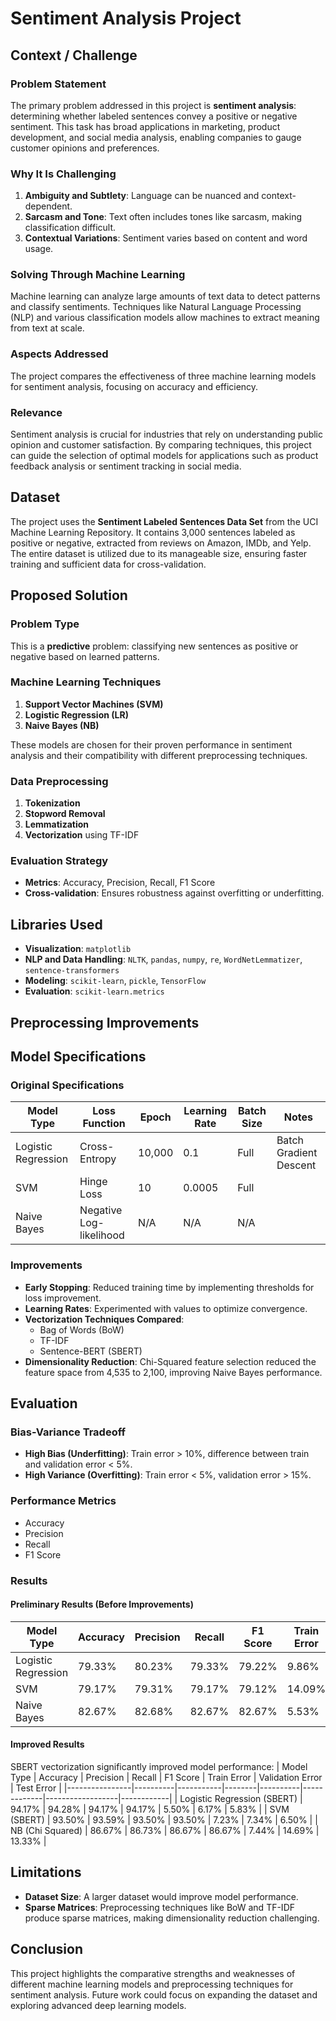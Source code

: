 # Sentiment Analysis Project

## Context / Challenge

### Problem Statement
The primary problem addressed in this project is **sentiment analysis**: determining whether labeled sentences convey a positive or negative sentiment. This task has broad applications in marketing, product development, and social media analysis, enabling companies to gauge customer opinions and preferences.

### Why It Is Challenging
1. **Ambiguity and Subtlety**: Language can be nuanced and context-dependent.
2. **Sarcasm and Tone**: Text often includes tones like sarcasm, making classification difficult.
3. **Contextual Variations**: Sentiment varies based on content and word usage.

### Solving Through Machine Learning
Machine learning can analyze large amounts of text data to detect patterns and classify sentiments. Techniques like Natural Language Processing (NLP) and various classification models allow machines to extract meaning from text at scale.

### Aspects Addressed
The project compares the effectiveness of three machine learning models for sentiment analysis, focusing on accuracy and efficiency.

### Relevance
Sentiment analysis is crucial for industries that rely on understanding public opinion and customer satisfaction. By comparing techniques, this project can guide the selection of optimal models for applications such as product feedback analysis or sentiment tracking in social media.

## Dataset

The project uses the **Sentiment Labeled Sentences Data Set** from the UCI Machine Learning Repository. It contains 3,000 sentences labeled as positive or negative, extracted from reviews on Amazon, IMDb, and Yelp. The entire dataset is utilized due to its manageable size, ensuring faster training and sufficient data for cross-validation.

## Proposed Solution

### Problem Type
This is a **predictive** problem: classifying new sentences as positive or negative based on learned patterns.

### Machine Learning Techniques
1. **Support Vector Machines (SVM)**
2. **Logistic Regression (LR)**
3. **Naive Bayes (NB)**

These models are chosen for their proven performance in sentiment analysis and their compatibility with different preprocessing techniques.

### Data Preprocessing
1. **Tokenization**
2. **Stopword Removal**
3. **Lemmatization**
4. **Vectorization** using TF-IDF

### Evaluation Strategy
- **Metrics**: Accuracy, Precision, Recall, F1 Score
- **Cross-validation**: Ensures robustness against overfitting or underfitting.

## Libraries Used
- **Visualization**: `matplotlib`
- **NLP and Data Handling**: `NLTK`, `pandas`, `numpy`, `re`, `WordNetLemmatizer`, `sentence-transformers`
- **Modeling**: `scikit-learn`, `pickle`, `TensorFlow`
- **Evaluation**: `scikit-learn.metrics`

## Preprocessing Improvements


## Model Specifications

### Original Specifications
| Model Type         | Loss Function          | Epoch | Learning Rate | Batch Size | Notes                  |
|--------------------|------------------------|-------|---------------|------------|------------------------|
| Logistic Regression | Cross-Entropy          | 10,000 | 0.1           | Full       | Batch Gradient Descent |
| SVM                | Hinge Loss            | 10    | 0.0005        | Full       |                        |
| Naive Bayes        | Negative Log-likelihood | N/A   | N/A           | N/A        |                        |

### Improvements
- **Early Stopping**: Reduced training time by implementing thresholds for loss improvement.
- **Learning Rates**: Experimented with values to optimize convergence.
- **Vectorization Techniques Compared**:
  - Bag of Words (BoW)
  - TF-IDF
  - Sentence-BERT (SBERT)
- **Dimensionality Reduction**: Chi-Squared feature selection reduced the feature space from 4,535 to 2,100, improving Naive Bayes performance.

## Evaluation

### Bias-Variance Tradeoff
- **High Bias (Underfitting)**: Train error > 10%, difference between train and validation error < 5%.
- **High Variance (Overfitting)**: Train error < 5%, validation error > 15%.

### Performance Metrics
- Accuracy
- Precision
- Recall
- F1 Score

### Results
#### Preliminary Results (Before Improvements)
| Model Type     | Accuracy | Precision | Recall | F1 Score | Train Error | Validation Error | Test Error |
|----------------|----------|-----------|--------|----------|-------------|------------------|------------|
| Logistic Regression | 79.33%  | 80.23%    | 79.33% | 79.22%   | 9.86%       | 22.99%           | 20.67%     |
| SVM            | 79.17%  | 79.31%    | 79.17% | 79.12%   | 14.09%      | 24.37%           | 20.83%     |
| Naive Bayes    | 82.67%  | 82.68%    | 82.67% | 82.67%   | 5.53%       | 20.65%           | 17.33%     |

#### Improved Results
SBERT vectorization significantly improved model performance:
| Model Type     | Accuracy | Precision | Recall | F1 Score | Train Error | Validation Error | Test Error |
|----------------|----------|-----------|--------|----------|-------------|------------------|------------|
| Logistic Regression (SBERT) | 94.17%  | 94.28%    | 94.17% | 94.17%   | 5.50%       | 6.17%            | 5.83%      |
| SVM (SBERT)    | 93.50%  | 93.59%    | 93.50% | 93.50%   | 7.23%       | 7.34%            | 6.50%      |
| NB (Chi Squared)    | 86.67%  | 86.73%    | 86.67% | 86.67%   | 7.44%       | 14.69%           | 13.33%      |

## Limitations
- **Dataset Size**: A larger dataset would improve model performance.
- **Sparse Matrices**: Preprocessing techniques like BoW and TF-IDF produce sparse matrices, making dimensionality reduction challenging.

## Conclusion
This project highlights the comparative strengths and weaknesses of different machine learning models and preprocessing techniques for sentiment analysis. Future work could focus on expanding the dataset and exploring advanced deep learning models.
